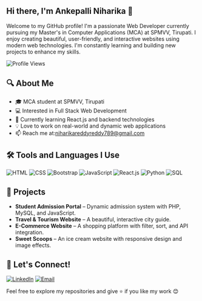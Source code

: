 ## Hi there, I'm Ankepalli Niharika 👋  
Welcome to my GitHub profile! I'm a passionate Web Developer currently pursuing my Master's in Computer Applications (MCA) at SPMVV, Tirupati. I enjoy creating beautiful, user-friendly, and interactive websites using modern web technologies. I'm constantly learning and building new projects to enhance my skills.

![Profile Views](https://komarev.com/ghpvc/?username=ankepalliniharika&color=blueviolet)

## 🔍 About Me
- 🎓 MCA student at SPMVV, Tirupati
- 💻 Interested in Full Stack Web Development
- 🌱 Currently learning React.js and backend technologies
- 💡 Love to work on real-world and dynamic web applications
- 📫 Reach me at:niharikareddyreddy789@gmail.com

## 🛠️ Tools and Languages I Use
![HTML](https://img.shields.io/badge/HTML-FF4500?style=flat&logo=html5&logoColor=white)
![CSS](https://img.shields.io/badge/CSS-1572B6?style=flat&logo=css3&logoColor=white)
![Bootstrap](https://img.shields.io/badge/Bootstrap-563D7C?style=flat&logo=bootstrap&logoColor=white)
![JavaScript](https://img.shields.io/badge/JavaScript-F7DF1E?style=flat&logo=javascript&logoColor=black)
![React.js](https://img.shields.io/badge/React-61DAFB?style=flat&logo=react&logoColor=black)
![Python](https://img.shields.io/badge/Python-3776AB?style=flat&logo=python&logoColor=white)
![SQL](https://img.shields.io/badge/SQL-4479A1?style=flat&logo=postgresql&logoColor=white)

## 📌 Projects
- **Student Admission Portal** – Dynamic admission system with PHP, MySQL, and JavaScript.
- **Travel & Tourism Website** – A beautiful, interactive city guide.
- **E-Commerce Website** – A shopping platform with filter, sort, and API integration.
- **Sweet Scoops** – An ice cream website with responsive design and image effects.

## 🤝 Let's Connect!
[![LinkedIn](https://img.shields.io/badge/LinkedIn-0077B5?style=flat&logo=linkedin&logoColor=white)](https://www.linkedin.com/in/ankepalli-niharika)
[![Email](https://img.shields.io/badge/Email-D14836?style=flat&logo=gmail&logoColor=white)](mailto:niharikareddyreddy789@gmail.com)

Feel free to explore my repositories and give ⭐ if you like my work 😊
